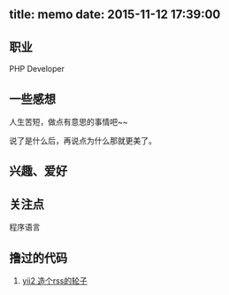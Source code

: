 title: memo
date: 2015-11-12 17:39:00
---

## 职业
PHP Developer

## 一些感想

人生苦短，做点有意思的事情吧~~

说了是什么后，再说点为什么那就更美了。

## 兴趣、爱好


## 关注点

程序语言



## 撸过的代码
1. [yii2 造个rss的轮子 ][yii2-rss]

[yii2-rss]: https://github.com/noname007/learn-yii2
